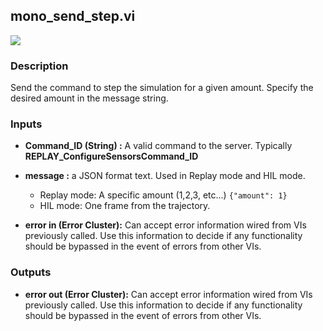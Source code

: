 ## mono_send_step.vi
<p class="img_container">
<img class="lg_img" src="https://github.com/monoDriveIO/client/raw/master/WikiPhotos/LV_client/simulator/mono__send__stepc.png" />
</p>

### Description 
Send the command to step the simulation for a given amount. Specify the desired amount in the message string.

### Inputs

- **Command_ID (String) :** A valid command to the server. Typically **REPLAY_ConfigureSensorsCommand_ID**
- **message :** a JSON format text. Used in Replay mode and HIL mode.
   * Replay mode: A specific amount (1,2,3, etc...)
   ```{"amount": 1}```
   * HIL mode: One frame from the trajectory.

- **error in (Error Cluster):** Can accept error information wired from VIs previously called. Use this information to decide if any functionality should be bypassed in the event of errors from other VIs.


### Outputs
- **error out (Error Cluster):** Can accept error information wired from VIs previously called. Use this information to decide if any functionality should be bypassed in the event of errors from other VIs.

<p>&nbsp;</p>